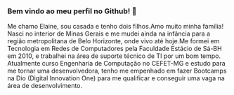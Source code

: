 ### Bem vindo ao meu perfil no Github! 👋

Me chamo Elaine, sou casada e tenho dois filhos.Amo muito minha família!
Nasci no interior de Minas Gerais e me mudei ainda na infância para a região metropolitana de Belo Horizonte, onde vivo até hoje.Me formei em Tecnologia em Redes de Computadores pela Faculdade Estácio de Sá-BH em 2010, e trabalhei na área de suporte técnico de TI por um bom tempo. Atualmente curso Engenharia de Computação no CEFET-MG e estudo para me tornar uma desenvolvedora, tenho me empenhado em fazer Bootcamps na Dio (Digital Innovation One) para me qualificar e conseguir uma vaga na área de desenvolvimento.
